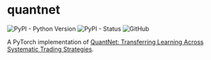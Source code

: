 # quantnet

![PyPI - Python Version](https://img.shields.io/pypi/pyversions/quantnet)
![PyPI - Status](https://img.shields.io/pypi/status/quantnet)
![GitHub](https://img.shields.io/github/license/brilhana/quantnet)

A PyTorch implementation of [QuantNet: Transferring Learning Across Systematic Trading Strategies](https://arxiv.org/abs/2004.03445).